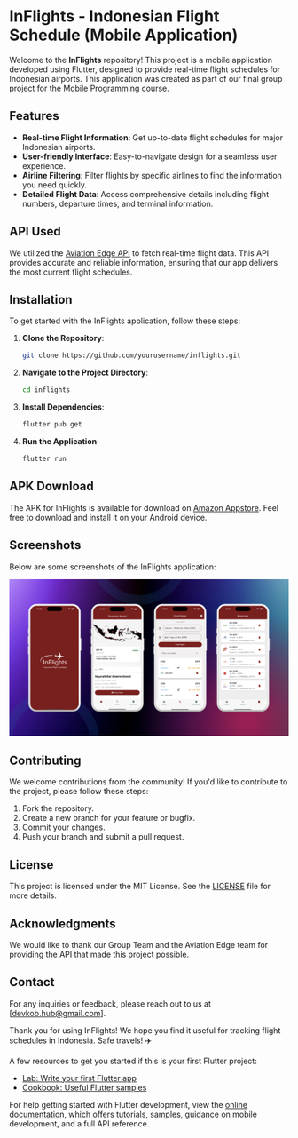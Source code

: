 # InFlights - Indonesian Flight Schedule (Mobile Application)

Welcome to the **InFlights** repository! This project is a mobile application developed using Flutter, designed to provide real-time flight schedules for Indonesian airports. This application was created as part of our final group project for the Mobile Programming course.

## Features

- **Real-time Flight Information**: Get up-to-date flight schedules for major Indonesian airports.
- **User-friendly Interface**: Easy-to-navigate design for a seamless user experience.
- **Airline Filtering**: Filter flights by specific airlines to find the information you need quickly.
- **Detailed Flight Data**: Access comprehensive details including flight numbers, departure times, and terminal information.

## API Used

We utilized the [Aviation Edge API](https://aviation-edge.com) to fetch real-time flight data. This API provides accurate and reliable information, ensuring that our app delivers the most current flight schedules.

## Installation

To get started with the InFlights application, follow these steps:

1. **Clone the Repository**:
   ```bash
   git clone https://github.com/yourusername/inflights.git
   ```

2. **Navigate to the Project Directory**:
   ```bash
   cd inflights
   ```

3. **Install Dependencies**:
   ```bash
   flutter pub get
   ```

4. **Run the Application**:
   ```bash
   flutter run
   ```

## APK Download

The APK for InFlights is available for download on [Amazon Appstore](https://www.amazon.in/Keymeta-InFlights/dp/B0DR67P4BL). Feel free to download and install it on your Android device.

## Screenshots

Below are some screenshots of the InFlights application:

![App UI](/inflights.png)

## Contributing

We welcome contributions from the community! If you'd like to contribute to the project, please follow these steps:

1. Fork the repository.
2. Create a new branch for your feature or bugfix.
3. Commit your changes.
4. Push your branch and submit a pull request.

## License

This project is licensed under the MIT License. See the [LICENSE](LICENSE) file for more details.

## Acknowledgments

We would like to thank our Group Team and the Aviation Edge team for providing the API that made this project possible.

## Contact

For any inquiries or feedback, please reach out to us at [devkob.hub@gmail.com].

Thank you for using InFlights! We hope you find it useful for tracking flight schedules in Indonesia. Safe travels! ✈️




A few resources to get you started if this is your first Flutter project:

- [Lab: Write your first Flutter app](https://docs.flutter.dev/get-started/codelab)
- [Cookbook: Useful Flutter samples](https://docs.flutter.dev/cookbook)

For help getting started with Flutter development, view the
[online documentation](https://docs.flutter.dev/), which offers tutorials,
samples, guidance on mobile development, and a full API reference.
